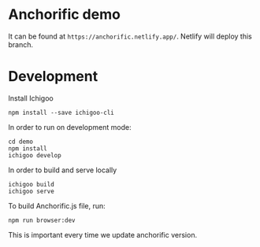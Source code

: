# Anchorific demo

It can be found at `https://anchorific.netlify.app/`. Netlify will deploy this branch.

# Development

Install Ichigoo

```
npm install --save ichigoo-cli
```

In order to run on development mode:

```
cd demo
npm install
ichigoo develop
```

In order to build and serve locally

```
ichigoo build
ichigoo serve
```

To build Anchorific.js file, run:

```
npm run browser:dev
```

This is important every time we update anchorific version.
